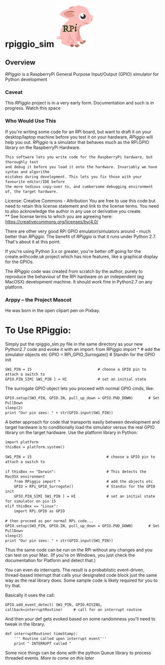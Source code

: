 # rpiggio_sim  ![Arppy - Project Mascot](images/arppy_logo_s.png) 


## Overview
*_RPiggio_* is a RaspberryPi General Purpose Input/Output (GPIO) simulator for Python development

### Caveat
This *_RPiggio_* project is in a very early form. Documentation and such is in progress. Watch this space 

### Who Would Use This 
If you're writing some code for an RPi board, but want to draft it on your desktop/laptop machine
before you test it on your hardware, *_RPiggio_* will help you out.
*RPiggio* is a simulator that behaves much as the RPi.GPIO library on the RaspberryPi Hardware.

    This software lets you write code for the RaspberryPi hardware, but thoroughly test
    and debug it before you load it onto the hardware. Invariably we have syntax and algorithm
    mistakes during development. This lets you fix those with your favourite editor/IDE before
    the more tedious copy-over to, and cumbersome debugging environment of, the target hardware.
    
License: Creative Commons - Attribution
You are free to use this code but need to retain this license statement and link to the license terms. 
You need to also acknowledge the author in any use or derivative you create.  
** See license terms to which you are agreeing here: https://creativecommons.org/licenses/by/4.0/

There are other very good RPi GPIO emulator/simulators around - much better than *_RPiggio_*.
The benefit of *_RPiggio_* is that it runs under Python 2.7. That's about it at this point.

If you're using Python 3.x or greater, you're better off going for the create.withcode.uk project
which has nice features, like a graphical display for the GPIOs. 

The *_RPiggio_* code was created from scratch by the author, purely to reproduce the behaviour of the 
RPi hardware on an independent (eg MacOSX) development machine. It should work fine in Python2.7 on any platform.

### Arppy – the Project Mascot
He was born in the open clipart pen on Pixbay.

# To Use RPiggio:
Simply put the rpiggio_sim.py file in the same directory as your new Python2.7 code and evoke it with an import:
    from RPiggio import *                     # add the simulator objects etc
    GPIO = RPi_GPIO_Surrogate()               # Standin for the GPIO init
    
    SW1_PIN = 15                              # choose a GPIO pin to attach a switch to
    GPIO.PIN_SIM[ SW1_PIN ] = HI              # set an initial state

The surrogate GPIO object lets you proceed with normal GPIO cmds, like:

    GPIO.setup(SW3_PIN, GPIO.IN, pull_up_down = GPIO.PUD_DOWN)       # Set PullDown
    sleep(2)
    print "Our pin sees: " + str(GPIO.input(SW1_PIN))
    
A better approach for code that transports easily between development and target hardware is to 
conditionally load the simulator versus the real GPIO library on the target hardware. 
Use the platform library in Python:

    import platform
    thisBox = platform.system()
     
    SW1_PIN = 15                                  # choose a GPIO pin to attach a switch to
    
    if thisBox == "Darwin":                       # This detects the MacOSX environment
        from RPiggio import *                     # add the objects etc
        GPIO = RPi_GPIO_Surrogate()               # Standin for the GPIO init
        GPIO.PIN_SIM[ SW1_PIN ] = HI              # set an initial state for simulator on pin 15
    elif thisBox == "Linux":
        import RPi.GPIO as GPIO
    
    # then proceed as per normal RPi code...
    GPIO.setup(SW3_PIN, GPIO.IN, pull_up_down = GPIO.PUD_DOWN)       # Set PullDown
    sleep(2)
    print "Our pin sees: " + str(GPIO.input(SW1_PIN))
    
Thus the same code can be run on the RPi without any changes and you can test on your Mac.
(If you're on Windows, you just check the documentation for Platform and detect that.) 

You can even do interrupts. The result is a probablistic event-driven, thread-based interrupt
that calls your designated code block just the same way as the real library does. 
Some sample code is likely required for you to try that. 

Basically it uses the call:
    
    GPIO.add_event_detect( SW1_PIN, GPIO.RISING, callback=interruptRoutine)     # call for an interrupt routine

And then your def gets evoked based on some randomness you'll need to tweak in the library. 

    def interruptRoutine( timeStamp):
        ''' Routine called upon interrupt event'''
        print " INTERRUPT called "

Some nice things can be done with the python Queue library to process threaded events.
_More to come on this later_

